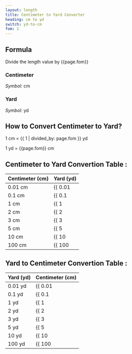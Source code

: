 ```yaml
---
layout: length
title: Centimeter to Yard Converter
heading: cm to yd
switch: yd-to-cm
fom: 1
---
```


## Formula
Divide the length value by {{page.fom}}

### Centimeter
*Symbol*: cm

### Yard
*Symbol*: yd

## How to Convert Centimeter to Yard?
1 cm = {{ 1 | divided_by: page.fom }} yd

1 yd = {{page.fom}} cm

## Centimeter to Yard Convertion Table :

| Centimeter (cm) | Yard (yd) |
| ---- | ---- |
| 0.01 cm | {{ 0.01 | divided_by: page.fom | round: 5 }} yd |
| 0.1 cm | {{ 0.1 | divided_by: page.fom | round: 5 }} yd |
| 1 cm | {{ 1 | divided_by: page.fom | round: 5 }} yd |
| 2 cm | {{ 2 | divided_by: page.fom | round: 5 }} yd |
| 3 cm | {{ 3 | divided_by: page.fom | round: 5 }} yd |
| 5 cm | {{ 5 | divided_by: page.fom | round: 5 }} yd |
| 10 cm | {{ 10 | divided_by: page.fom | round: 5 }} yd |
| 100 cm | {{ 100 | divided_by: page.fom | round: 5 }} yd |

## Yard to Centimeter Convertion Table :

| Yard (yd) | Centimeter (cm) |
| ---- | ---- |
| 0.01 yd | {{ 0.01 | times: page.fom | round: 5 }} cm |
| 0.1 yd | {{ 0.1 | times: page.fom | round: 5 }} cm |
| 1 yd | {{ 1 | times: page.fom | round: 5 }} cm |
| 2 yd | {{ 2 | times: page.fom | round: 5 }} cm |
| 3 yd | {{ 3 | times: page.fom | round: 5 }} cm |
| 5 yd | {{ 5 | times: page.fom | round: 5 }} cm |
| 10 yd | {{ 10 | times: page.fom | round: 5 }} cm |
| 100 yd | {{ 100 | times: page.fom | round: 5 }} cm |

<script>
selectInput[3].selected = true
selectOutput[6].selected = true
</script>
